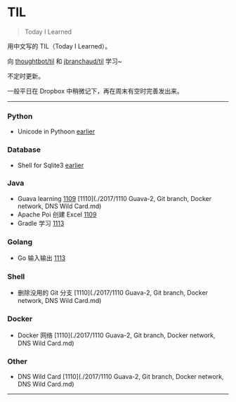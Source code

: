 # TIL

> Today I Learned

用中文写的 TIL（Today I Learned）。

向 [thoughtbot/til](https://github.com/thoughtbot/til) 和  [jbranchaud/til](https://github.com/jbranchaud/til) 学习~

不定时更新。

一般平日在 Dropbox 中稍微记下，再在周末有空时完善发出来。

---

### Python

- Unicode in Pythoon [earlier](./earlier/unicode-in-python.md)


### Database

- Shell for Sqlite3 [earlier](./earlier/shell-for-sqlite3.md)


### Java

- Guava learning [1109](./2017/1109-Java-Excel,Guava-1.md) [1110](./2017/1110 Guava-2, Git branch, Docker network, DNS Wild Card.md)
- Apache Poi 创建 Excel [1109](./2017/1109-Java-Excel,Guava-1.md)
- Gradle 学习 [1113](./2017/1113-Gradle,Go.md)

### Golang

- Go 输入输出 [1113](./2017/1113-Gradle,Go.md)

### Shell

- 删除没用的 Git 分支 [1110](./2017/1110 Guava-2, Git branch, Docker network, DNS Wild Card.md)

### Docker

- Docker 网络 [1110](./2017/1110 Guava-2, Git branch, Docker network, DNS Wild Card.md)

### Other

- DNS Wild Card [1110](./2017/1110 Guava-2, Git branch, Docker network, DNS Wild Card.md)

---


